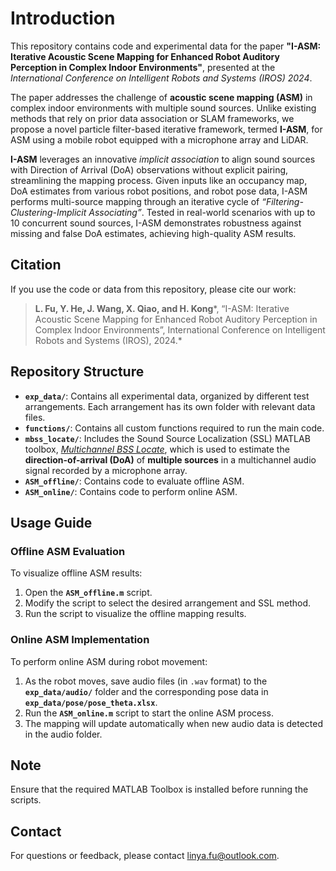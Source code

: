 # Introduction
This repository contains code and experimental data for the paper **"I-ASM: Iterative Acoustic Scene Mapping for Enhanced Robot Auditory Perception in Complex Indoor Environments"**, presented at the *International Conference on Intelligent Robots and Systems (IROS) 2024*.

The paper addresses the challenge of **acoustic scene mapping (ASM)** in complex indoor environments with multiple sound sources. Unlike existing methods that rely on prior data association or SLAM frameworks, we propose a novel particle filter-based iterative framework, termed **I-ASM**, for ASM using a mobile robot equipped with a microphone array and LiDAR. 

**I-ASM** leverages an innovative *implicit association* to align sound sources with Direction of Arrival (DoA) observations without explicit pairing, streamlining the mapping process. Given inputs like an occupancy map, DoA estimates from various robot positions, and robot pose data, I-ASM performs multi-source mapping through an iterative cycle of *“Filtering-Clustering-Implicit Associating”*. Tested in real-world scenarios with up to 10 concurrent sound sources, I-ASM demonstrates robustness against missing and false DoA estimates, achieving high-quality ASM results.


## Citation
If you use the code or data from this repository, please cite our work:

> **L. Fu, Y. He, J. Wang, X. Qiao, and H. Kong***, “I-ASM: Iterative Acoustic Scene Mapping for Enhanced Robot Auditory Perception in Complex Indoor Environments”, International Conference on Intelligent Robots and Systems (IROS), 2024.*

## Repository Structure
- **`exp_data/`**: Contains all experimental data, organized by different test arrangements. Each arrangement has its own folder with relevant data files.
- **`functions/`**: Contains all custom functions required to run the main code.
- **`mbss_locate/`**: Includes the Sound Source Localization (SSL) MATLAB toolbox, [*Multichannel BSS Locate*](http://bass-db.gforge.inria.fr/bss_locate/), which is used to estimate the **direction-of-arrival (DoA)** of **multiple sources** in a multichannel audio signal recorded by a microphone array.
- **`ASM_offline/`**: Contains code to evaluate offline ASM.
- **`ASM_online/`**: Contains code to perform online ASM.

## Usage Guide

### Offline ASM Evaluation
To visualize offline ASM results:

1. Open the **`ASM_offline.m`** script.
2. Modify the script to select the desired arrangement and SSL method.
3. Run the script to visualize the offline mapping results.

### Online ASM Implementation
To perform online ASM during robot movement:

1. As the robot moves, save audio files (in `.wav` format) to the **`exp_data/audio/`** folder and the corresponding pose data in **`exp_data/pose/pose_theta.xlsx`**.
2. Run the **`ASM_online.m`** script to start the online ASM process.
3. The mapping will update automatically when new audio data is detected in the audio folder.

## Note
Ensure that the required MATLAB Toolbox is installed before running the scripts.

## Contact
For questions or feedback, please contact linya.fu@outlook.com.
